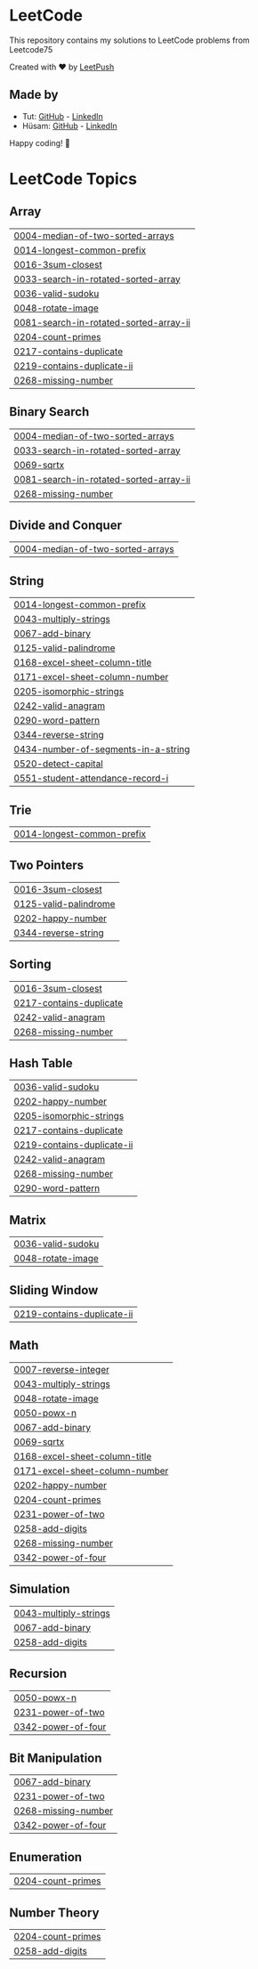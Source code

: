 # LeetCode

This repository contains my solutions to LeetCode problems from Leetcode75

Created with :heart: by [LeetPush](https://github.com/husamahmud/LeetPush)

 ## Made by 
 - Tut: [GitHub](https://github.com/TutTrue) - [LinkedIn](https://www.linkedin.com/in/mahmoud-hamdy-8b6825245/)
 - Hüsam: [GitHub](https://github.com/husamahmud) - [LinkedIn](https://www.linkedin.com/in/husamahmud/)

 Happy coding! 🚀

<!---LeetCode Topics Start-->
# LeetCode Topics
## Array
|  |
| ------- |
| [0004-median-of-two-sorted-arrays](https://github.com/atulrajsh30/Leetcode-Solutions/tree/master/0004-median-of-two-sorted-arrays) |
| [0014-longest-common-prefix](https://github.com/atulrajsh30/Leetcode-Solutions/tree/master/0014-longest-common-prefix) |
| [0016-3sum-closest](https://github.com/atulrajsh30/Leetcode-Solutions/tree/master/0016-3sum-closest) |
| [0033-search-in-rotated-sorted-array](https://github.com/atulrajsh30/Leetcode-Solutions/tree/master/0033-search-in-rotated-sorted-array) |
| [0036-valid-sudoku](https://github.com/atulrajsh30/Leetcode-Solutions/tree/master/0036-valid-sudoku) |
| [0048-rotate-image](https://github.com/atulrajsh30/Leetcode-Solutions/tree/master/0048-rotate-image) |
| [0081-search-in-rotated-sorted-array-ii](https://github.com/atulrajsh30/Leetcode-Solutions/tree/master/0081-search-in-rotated-sorted-array-ii) |
| [0204-count-primes](https://github.com/atulrajsh30/Leetcode-Solutions/tree/master/0204-count-primes) |
| [0217-contains-duplicate](https://github.com/atulrajsh30/Leetcode-Solutions/tree/master/0217-contains-duplicate) |
| [0219-contains-duplicate-ii](https://github.com/atulrajsh30/Leetcode-Solutions/tree/master/0219-contains-duplicate-ii) |
| [0268-missing-number](https://github.com/atulrajsh30/Leetcode-Solutions/tree/master/0268-missing-number) |
## Binary Search
|  |
| ------- |
| [0004-median-of-two-sorted-arrays](https://github.com/atulrajsh30/Leetcode-Solutions/tree/master/0004-median-of-two-sorted-arrays) |
| [0033-search-in-rotated-sorted-array](https://github.com/atulrajsh30/Leetcode-Solutions/tree/master/0033-search-in-rotated-sorted-array) |
| [0069-sqrtx](https://github.com/atulrajsh30/Leetcode-Solutions/tree/master/0069-sqrtx) |
| [0081-search-in-rotated-sorted-array-ii](https://github.com/atulrajsh30/Leetcode-Solutions/tree/master/0081-search-in-rotated-sorted-array-ii) |
| [0268-missing-number](https://github.com/atulrajsh30/Leetcode-Solutions/tree/master/0268-missing-number) |
## Divide and Conquer
|  |
| ------- |
| [0004-median-of-two-sorted-arrays](https://github.com/atulrajsh30/Leetcode-Solutions/tree/master/0004-median-of-two-sorted-arrays) |
## String
|  |
| ------- |
| [0014-longest-common-prefix](https://github.com/atulrajsh30/Leetcode-Solutions/tree/master/0014-longest-common-prefix) |
| [0043-multiply-strings](https://github.com/atulrajsh30/Leetcode-Solutions/tree/master/0043-multiply-strings) |
| [0067-add-binary](https://github.com/atulrajsh30/Leetcode-Solutions/tree/master/0067-add-binary) |
| [0125-valid-palindrome](https://github.com/atulrajsh30/Leetcode-Solutions/tree/master/0125-valid-palindrome) |
| [0168-excel-sheet-column-title](https://github.com/atulrajsh30/Leetcode-Solutions/tree/master/0168-excel-sheet-column-title) |
| [0171-excel-sheet-column-number](https://github.com/atulrajsh30/Leetcode-Solutions/tree/master/0171-excel-sheet-column-number) |
| [0205-isomorphic-strings](https://github.com/atulrajsh30/Leetcode-Solutions/tree/master/0205-isomorphic-strings) |
| [0242-valid-anagram](https://github.com/atulrajsh30/Leetcode-Solutions/tree/master/0242-valid-anagram) |
| [0290-word-pattern](https://github.com/atulrajsh30/Leetcode-Solutions/tree/master/0290-word-pattern) |
| [0344-reverse-string](https://github.com/atulrajsh30/Leetcode-Solutions/tree/master/0344-reverse-string) |
| [0434-number-of-segments-in-a-string](https://github.com/atulrajsh30/Leetcode-Solutions/tree/master/0434-number-of-segments-in-a-string) |
| [0520-detect-capital](https://github.com/atulrajsh30/Leetcode-Solutions/tree/master/0520-detect-capital) |
| [0551-student-attendance-record-i](https://github.com/atulrajsh30/Leetcode-Solutions/tree/master/0551-student-attendance-record-i) |
## Trie
|  |
| ------- |
| [0014-longest-common-prefix](https://github.com/atulrajsh30/Leetcode-Solutions/tree/master/0014-longest-common-prefix) |
## Two Pointers
|  |
| ------- |
| [0016-3sum-closest](https://github.com/atulrajsh30/Leetcode-Solutions/tree/master/0016-3sum-closest) |
| [0125-valid-palindrome](https://github.com/atulrajsh30/Leetcode-Solutions/tree/master/0125-valid-palindrome) |
| [0202-happy-number](https://github.com/atulrajsh30/Leetcode-Solutions/tree/master/0202-happy-number) |
| [0344-reverse-string](https://github.com/atulrajsh30/Leetcode-Solutions/tree/master/0344-reverse-string) |
## Sorting
|  |
| ------- |
| [0016-3sum-closest](https://github.com/atulrajsh30/Leetcode-Solutions/tree/master/0016-3sum-closest) |
| [0217-contains-duplicate](https://github.com/atulrajsh30/Leetcode-Solutions/tree/master/0217-contains-duplicate) |
| [0242-valid-anagram](https://github.com/atulrajsh30/Leetcode-Solutions/tree/master/0242-valid-anagram) |
| [0268-missing-number](https://github.com/atulrajsh30/Leetcode-Solutions/tree/master/0268-missing-number) |
## Hash Table
|  |
| ------- |
| [0036-valid-sudoku](https://github.com/atulrajsh30/Leetcode-Solutions/tree/master/0036-valid-sudoku) |
| [0202-happy-number](https://github.com/atulrajsh30/Leetcode-Solutions/tree/master/0202-happy-number) |
| [0205-isomorphic-strings](https://github.com/atulrajsh30/Leetcode-Solutions/tree/master/0205-isomorphic-strings) |
| [0217-contains-duplicate](https://github.com/atulrajsh30/Leetcode-Solutions/tree/master/0217-contains-duplicate) |
| [0219-contains-duplicate-ii](https://github.com/atulrajsh30/Leetcode-Solutions/tree/master/0219-contains-duplicate-ii) |
| [0242-valid-anagram](https://github.com/atulrajsh30/Leetcode-Solutions/tree/master/0242-valid-anagram) |
| [0268-missing-number](https://github.com/atulrajsh30/Leetcode-Solutions/tree/master/0268-missing-number) |
| [0290-word-pattern](https://github.com/atulrajsh30/Leetcode-Solutions/tree/master/0290-word-pattern) |
## Matrix
|  |
| ------- |
| [0036-valid-sudoku](https://github.com/atulrajsh30/Leetcode-Solutions/tree/master/0036-valid-sudoku) |
| [0048-rotate-image](https://github.com/atulrajsh30/Leetcode-Solutions/tree/master/0048-rotate-image) |
## Sliding Window
|  |
| ------- |
| [0219-contains-duplicate-ii](https://github.com/atulrajsh30/Leetcode-Solutions/tree/master/0219-contains-duplicate-ii) |
## Math
|  |
| ------- |
| [0007-reverse-integer](https://github.com/atulrajsh30/Leetcode-Solutions/tree/master/0007-reverse-integer) |
| [0043-multiply-strings](https://github.com/atulrajsh30/Leetcode-Solutions/tree/master/0043-multiply-strings) |
| [0048-rotate-image](https://github.com/atulrajsh30/Leetcode-Solutions/tree/master/0048-rotate-image) |
| [0050-powx-n](https://github.com/atulrajsh30/Leetcode-Solutions/tree/master/0050-powx-n) |
| [0067-add-binary](https://github.com/atulrajsh30/Leetcode-Solutions/tree/master/0067-add-binary) |
| [0069-sqrtx](https://github.com/atulrajsh30/Leetcode-Solutions/tree/master/0069-sqrtx) |
| [0168-excel-sheet-column-title](https://github.com/atulrajsh30/Leetcode-Solutions/tree/master/0168-excel-sheet-column-title) |
| [0171-excel-sheet-column-number](https://github.com/atulrajsh30/Leetcode-Solutions/tree/master/0171-excel-sheet-column-number) |
| [0202-happy-number](https://github.com/atulrajsh30/Leetcode-Solutions/tree/master/0202-happy-number) |
| [0204-count-primes](https://github.com/atulrajsh30/Leetcode-Solutions/tree/master/0204-count-primes) |
| [0231-power-of-two](https://github.com/atulrajsh30/Leetcode-Solutions/tree/master/0231-power-of-two) |
| [0258-add-digits](https://github.com/atulrajsh30/Leetcode-Solutions/tree/master/0258-add-digits) |
| [0268-missing-number](https://github.com/atulrajsh30/Leetcode-Solutions/tree/master/0268-missing-number) |
| [0342-power-of-four](https://github.com/atulrajsh30/Leetcode-Solutions/tree/master/0342-power-of-four) |
## Simulation
|  |
| ------- |
| [0043-multiply-strings](https://github.com/atulrajsh30/Leetcode-Solutions/tree/master/0043-multiply-strings) |
| [0067-add-binary](https://github.com/atulrajsh30/Leetcode-Solutions/tree/master/0067-add-binary) |
| [0258-add-digits](https://github.com/atulrajsh30/Leetcode-Solutions/tree/master/0258-add-digits) |
## Recursion
|  |
| ------- |
| [0050-powx-n](https://github.com/atulrajsh30/Leetcode-Solutions/tree/master/0050-powx-n) |
| [0231-power-of-two](https://github.com/atulrajsh30/Leetcode-Solutions/tree/master/0231-power-of-two) |
| [0342-power-of-four](https://github.com/atulrajsh30/Leetcode-Solutions/tree/master/0342-power-of-four) |
## Bit Manipulation
|  |
| ------- |
| [0067-add-binary](https://github.com/atulrajsh30/Leetcode-Solutions/tree/master/0067-add-binary) |
| [0231-power-of-two](https://github.com/atulrajsh30/Leetcode-Solutions/tree/master/0231-power-of-two) |
| [0268-missing-number](https://github.com/atulrajsh30/Leetcode-Solutions/tree/master/0268-missing-number) |
| [0342-power-of-four](https://github.com/atulrajsh30/Leetcode-Solutions/tree/master/0342-power-of-four) |
## Enumeration
|  |
| ------- |
| [0204-count-primes](https://github.com/atulrajsh30/Leetcode-Solutions/tree/master/0204-count-primes) |
## Number Theory
|  |
| ------- |
| [0204-count-primes](https://github.com/atulrajsh30/Leetcode-Solutions/tree/master/0204-count-primes) |
| [0258-add-digits](https://github.com/atulrajsh30/Leetcode-Solutions/tree/master/0258-add-digits) |
<!---LeetCode Topics End-->
